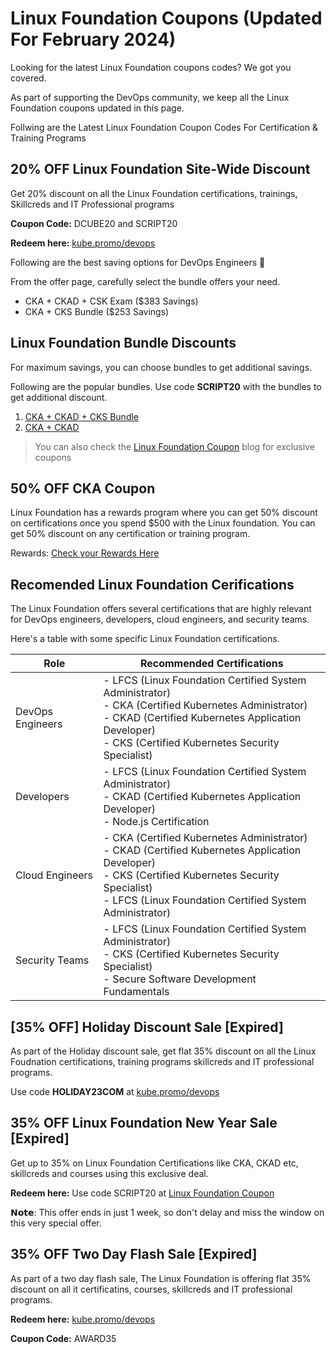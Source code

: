 # Linux Foundation Coupons (Updated For February 2024)

Looking for the latest Linux Foundation coupons codes? We got you covered.

As part of supporting the DevOps community, we keep all the Linux Foundation coupons updated in this page.

Follwing are the Latest Linux Foundation Coupon Codes  For Certification &amp; Training Programs


## 20% OFF Linux Foundation Site-Wide Discount

Get 20% discount on all the Linux Foundation certifications, trainings, Skillcreds and IT Professional programs

**Coupon Code:** DCUBE20 and SCRIPT20

**Redeem here:** [kube.promo/devops](https://kube.promo/devops)

Following are the best saving options for DevOps Engineers 🚀

From the offer page, carefully select the bundle offers your need.

- CKA + CKAD + CSK Exam ($383 Savings)
- CKA + CKS Bundle ($253 Savings)

## Linux Foundation Bundle Discounts

For maximum savings, you can choose bundles to get additional savings.

Following are the popular bundles. Use code **SCRIPT20** with the bundles to get additional discount.

1. [CKA + CKAD + CKS Bundle](https://kube.promo/k8s-bundle)
2. [CKA + CKAD](https://kube.promo/bundle)


> You can also check the [Linux Foundation Coupon](https://comtechies.com/linux-foundation-coupon.html) blog for exclusive coupons

## 50% OFF CKA Coupon

Linux Foundation has a rewards program where you can get 50% discount on certifications once you spend $500 with the Linux foundation. You can get 50% discount on any certification or training program.

Rewards: [Check your Rewards Here](https://openprofile.dev/myrewards/coupons)

## Recomended Linux Foundation Cerifications

The Linux Foundation offers several certifications that are highly relevant for DevOps engineers, developers, cloud engineers, and security teams. 

Here's a table with some specific Linux Foundation certifications.

| Role               | Recommended Certifications                                                         |
|--------------------|-------------------------------------------------------------------------------------|
| DevOps Engineers   | - LFCS (Linux Foundation Certified System Administrator) <br> - CKA (Certified Kubernetes Administrator) <br> - CKAD (Certified Kubernetes Application Developer) <br> - CKS (Certified Kubernetes Security Specialist) |
| Developers         | - LFCS (Linux Foundation Certified System Administrator) <br> - CKAD (Certified Kubernetes Application Developer) <br> - Node.js Certification |
| Cloud Engineers    | - CKA (Certified Kubernetes Administrator) <br> - CKAD (Certified Kubernetes Application Developer) <br> - CKS (Certified Kubernetes Security Specialist) <br> - LFCS (Linux Foundation Certified System Administrator) |
| Security Teams     | - LFCS (Linux Foundation Certified System Administrator) <br> - CKS (Certified Kubernetes Security Specialist) <br> - Secure Software Development Fundamentals |

## [35% OFF] Holiday Discount Sale [Expired]

As part of the Holiday discount sale, get flat 35% discount on all the Linux Foudnation certifications, training programs skillcreds and IT professional programs.

Use code **HOLIDAY23COM** at [kube.promo/devops](https://kube.promo/devops)

## 35% OFF Linux Foundation New Year Sale [Expired]

Get up to 35% on Linux Foundation Certifications like CKA, CKAD etc, skillcreds and courses using this exclusive deal.

**Redeem here:** Use code SCRIPT20 at [Linux Foundation Coupon](https://kube.promo/devops)

𝗡𝗼𝘁𝗲: This offer ends in just 1 week, so don't delay and miss the window on this very special offer.

## 35% OFF Two Day Flash Sale [Expired]

As part of a two day flash sale, The Linux Foundation is offering flat 35% discount on all it certificatins, courses, skillcreds and IT professional programs.

**Redeem here:** [kube.promo/devops](https://kube.promo/devops)

**Coupon Code:** AWARD35 


   
